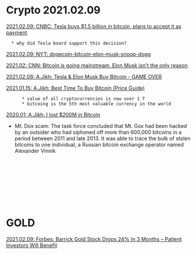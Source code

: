 # Crypto 2021.02.09

[2021.02.09: CNBC: Tesla buys $1.5 billion in bitcoin, plans to accept it as payment](https://www.cnbc.com/2021/02/08/tesla-buys-1point5-billion-in-bitcoin.html)<br>

      * why did Tesla board support this decision?
      
[2021.02.09: NYT: dogecoin-bitcoin-elon-musk-snoop-dogg](https://www.nytimes.com/2021/02/08/technology/dogecoin-bitcoin-elon-musk-snoop-dogg.html)<br>

[2021.02: CNN: Bitcoin is going mainstream. Elon Musk isn't the only reason](https://www.cnn.com/2021/02/09/investing/premarket-stocks-trading/index.html)<br>

[2021.02.08: A.Jikh: Tesla & Elon Musk Buy Bitcoin - GAME OVER](https://www.youtube.com/watch?v=KjO5tiZneEE)<br>

[2021.01.15: A.Jikh: Best Time To Buy Bitcoin (Price Guide)](https://youtu.be/fhv67YhXqvg)<br>
          
          * value of all cryptocurrencies is now over 1 T
          * bitcoing is the 5th most valuable currency in the world
          
[2020.01: A.Jikh: I lost $200M in Bitcoin](https://www.youtube.com/watch?v=6rXwXZ7vBzw)<br>
* Mt. Dox scam: The task force concluded that Mt. Gox had been hacked by an outsider who had siphoned off more than 600,000 bitcoins in a period between 2011 and late 2013. It was able to trace the bulk of stolen bitcoins to one individual, a Russian bitcoin exchange operator named Alexander Vinnik<br>



[]()<br>
[]()<br>
[]()<br>
[]()<br>
[]()<br>
[]()<br>
[]()<br>

# GOLD

[2021.02.09: Forbes: Barrick Gold Stock Drops 24% In 3 Months – Patient Investors Will Benefit](https://www.forbes.com/sites/greatspeculations/2021/02/09/barrick-gold-stock-drops-24-in-3-months--patient-investors-will-benefit/?sh=2c6b87f22ca0)<br>
[]()<br>
[]()<br>
[]()<br>
[]()<br>
[]()<br>
[]()<br>
[]()<br>
[]()<br>
[]()<br>
[]()<br>
[]()<br>
[]()<br>
[]()<br>
[]()<br>
[]()<br>
[]()<br>
[]()<br>
